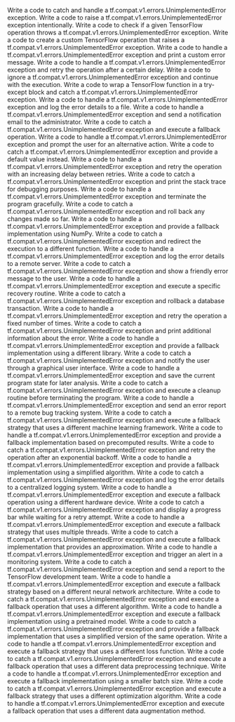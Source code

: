 Write a code to catch and handle a tf.compat.v1.errors.UnimplementedError exception.
Write a code to raise a tf.compat.v1.errors.UnimplementedError exception intentionally.
Write a code to check if a given TensorFlow operation throws a tf.compat.v1.errors.UnimplementedError exception.
Write a code to create a custom TensorFlow operation that raises a tf.compat.v1.errors.UnimplementedError exception.
Write a code to handle a tf.compat.v1.errors.UnimplementedError exception and print a custom error message.
Write a code to handle a tf.compat.v1.errors.UnimplementedError exception and retry the operation after a certain delay.
Write a code to ignore a tf.compat.v1.errors.UnimplementedError exception and continue with the execution.
Write a code to wrap a TensorFlow function in a try-except block and catch a tf.compat.v1.errors.UnimplementedError exception.
Write a code to handle a tf.compat.v1.errors.UnimplementedError exception and log the error details to a file.
Write a code to handle a tf.compat.v1.errors.UnimplementedError exception and send a notification email to the administrator.
Write a code to catch a tf.compat.v1.errors.UnimplementedError exception and execute a fallback operation.
Write a code to handle a tf.compat.v1.errors.UnimplementedError exception and prompt the user for an alternative action.
Write a code to catch a tf.compat.v1.errors.UnimplementedError exception and provide a default value instead.
Write a code to handle a tf.compat.v1.errors.UnimplementedError exception and retry the operation with an increasing delay between retries.
Write a code to catch a tf.compat.v1.errors.UnimplementedError exception and print the stack trace for debugging purposes.
Write a code to handle a tf.compat.v1.errors.UnimplementedError exception and terminate the program gracefully.
Write a code to catch a tf.compat.v1.errors.UnimplementedError exception and roll back any changes made so far.
Write a code to handle a tf.compat.v1.errors.UnimplementedError exception and provide a fallback implementation using NumPy.
Write a code to catch a tf.compat.v1.errors.UnimplementedError exception and redirect the execution to a different function.
Write a code to handle a tf.compat.v1.errors.UnimplementedError exception and log the error details to a remote server.
Write a code to catch a tf.compat.v1.errors.UnimplementedError exception and show a friendly error message to the user.
Write a code to handle a tf.compat.v1.errors.UnimplementedError exception and execute a specific recovery routine.
Write a code to catch a tf.compat.v1.errors.UnimplementedError exception and rollback a database transaction.
Write a code to handle a tf.compat.v1.errors.UnimplementedError exception and retry the operation a fixed number of times.
Write a code to catch a tf.compat.v1.errors.UnimplementedError exception and print additional information about the error.
Write a code to handle a tf.compat.v1.errors.UnimplementedError exception and provide a fallback implementation using a different library.
Write a code to catch a tf.compat.v1.errors.UnimplementedError exception and notify the user through a graphical user interface.
Write a code to handle a tf.compat.v1.errors.UnimplementedError exception and save the current program state for later analysis.
Write a code to catch a tf.compat.v1.errors.UnimplementedError exception and execute a cleanup routine before terminating the program.
Write a code to handle a tf.compat.v1.errors.UnimplementedError exception and send an error report to a remote bug tracking system.
Write a code to catch a tf.compat.v1.errors.UnimplementedError exception and execute a fallback strategy that uses a different machine learning framework.
Write a code to handle a tf.compat.v1.errors.UnimplementedError exception and provide a fallback implementation based on precomputed results.
Write a code to catch a tf.compat.v1.errors.UnimplementedError exception and retry the operation after an exponential backoff.
Write a code to handle a tf.compat.v1.errors.UnimplementedError exception and provide a fallback implementation using a simplified algorithm.
Write a code to catch a tf.compat.v1.errors.UnimplementedError exception and log the error details to a centralized logging system.
Write a code to handle a tf.compat.v1.errors.UnimplementedError exception and execute a fallback operation using a different hardware device.
Write a code to catch a tf.compat.v1.errors.UnimplementedError exception and display a progress bar while waiting for a retry attempt.
Write a code to handle a tf.compat.v1.errors.UnimplementedError exception and execute a fallback strategy that uses multiple threads.
Write a code to catch a tf.compat.v1.errors.UnimplementedError exception and execute a fallback implementation that provides an approximation.
Write a code to handle a tf.compat.v1.errors.UnimplementedError exception and trigger an alert in a monitoring system.
Write a code to catch a tf.compat.v1.errors.UnimplementedError exception and send a report to the TensorFlow development team.
Write a code to handle a tf.compat.v1.errors.UnimplementedError exception and execute a fallback strategy based on a different neural network architecture.
Write a code to catch a tf.compat.v1.errors.UnimplementedError exception and execute a fallback operation that uses a different algorithm.
Write a code to handle a tf.compat.v1.errors.UnimplementedError exception and execute a fallback implementation using a pretrained model.
Write a code to catch a tf.compat.v1.errors.UnimplementedError exception and provide a fallback implementation that uses a simplified version of the same operation.
Write a code to handle a tf.compat.v1.errors.UnimplementedError exception and execute a fallback strategy that uses a different loss function.
Write a code to catch a tf.compat.v1.errors.UnimplementedError exception and execute a fallback operation that uses a different data preprocessing technique.
Write a code to handle a tf.compat.v1.errors.UnimplementedError exception and execute a fallback implementation using a smaller batch size.
Write a code to catch a tf.compat.v1.errors.UnimplementedError exception and execute a fallback strategy that uses a different optimization algorithm.
Write a code to handle a tf.compat.v1.errors.UnimplementedError exception and execute a fallback operation that uses a different data augmentation method.